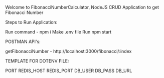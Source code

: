 Welcome to FibonacciNumberCalculator, NodeJS CRUD Application to get Fibonacci Number

Steps to Run Application:

Run command - npm i
Make .env file
Run npm start

POSTMAN API's:

getFibonacciNumber - http://localhost:3000/fibonacci/:index

TEMPLATE FOR DOTENV FILE:

PORT
REDIS_HOST
REDIS_PORT
DB_USER
DB_PASS
DB_URL